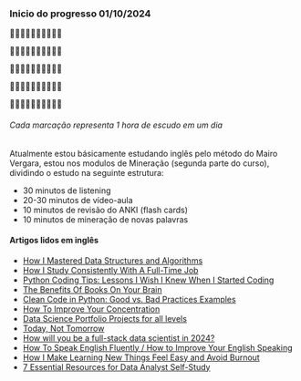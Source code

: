 ### Inicio do progresso 01/10/2024

:white_square_button::white_square_button::white_square_button::white_square_button::white_square_button::white_square_button::white_square_button::white_square_button::white_square_button::white_square_button:

:white_square_button::white_square_button::white_square_button::white_square_button::white_square_button::white_square_button::white_square_button::white_square_button::white_square_button::white_square_button:

:white_square_button::white_square_button::white_square_button::white_square_button::white_square_button::white_square_button::white_square_button::white_square_button::white_square_button::white_square_button:

:white_square_button::white_square_button::white_square_button::white_square_button::white_square_button::white_square_button::white_square_button::white_square_button::white_square_button::white_square_button:

:white_square_button::white_square_button::black_square_button::black_square_button::black_square_button::black_square_button::black_square_button::black_square_button::black_square_button::black_square_button:

###### Cada marcação representa 1 hora de escudo em um dia

Atualmente estou básicamente estudando inglês pelo método do Mairo Vergara, estou nos modulos de Mineração (segunda parte do curso), dividindo o estudo na seguinte estrutura:

- 30 minutos de listening
- 20-30 minutos de vídeo-aula
- 10 minutos de revisão do ANKI (flash cards)
- 10 minutos de mineração de novas palavras

#### Artigos lidos em inglês

- [How I Mastered Data Structures and Algorithms](https://medium.com/algomaster-io/how-i-mastered-data-structures-and-algorithms-eb8c5273c56d)
- [How I Study Consistently With A Full-Time Job](https://medium.com/write-a-catalyst/how-i-study-consistently-with-a-full-time-job-fc3362793def)
- [Python Coding Tips: Lessons I Wish I Knew When I Started Coding](https://medium.com/@yaduvanshineelam09/python-coding-tips-lessons-i-wish-i-knew-when-i-started-coding-4e9d9cd0aefb)
- [The Benefits Of Books On Your Brain](https://medium.com/illumination/the-effects-of-books-on-your-brain-9e4d166e9ee8)
- [Clean Code in Python: Good vs. Bad Practices Examples](https://medium.com/pythons-gurus/clean-code-in-python-good-vs-bad-practices-examples-2df344bddacc)
- [How To Improve Your Concentration](https://medium.com/practice-in-public/how-to-build-a-sharp-focus-410ab2e1c2ab)
- [Data Science Portfolio Projects for all levels](https://medium.com/@bhavikjikadara/data-science-portfolio-projects-for-all-levels-c0ccf6c6a9dc)
- [Today, Not Tomorrow](https://medium.com/illumination/today-not-tomorrow-advice-from-the-stoics-2f489f9096ff)
- [How will you be a full-stack data scientist in 2024?](https://medium.com/@aserdargun/how-will-you-become-a-full-stack-data-scientist-in-2024-d1cecb471782)
- [How To Speak English Fluently / How to Improve Your English Speaking](https://medium.com/@kashafasalm8/how-to-speak-english-fluently-how-to-improve-your-english-speaking-34ab77fa3ce4)
- [How I Make Learning New Things Feel Easy and Avoid Burnout](https://medium.com/illumination/how-i-make-learning-new-things-feel-easy-and-avoid-burnout-391892b13f93)
- [7 Essential Resources for Data Analyst Self-Study](https://batuhanelersu.medium.com/7-essential-resources-for-data-analyst-self-study-b25a4b38f60d)
